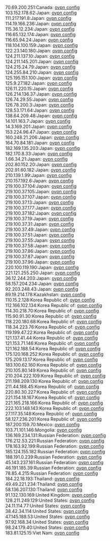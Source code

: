 70.69.200.251:Canada: [ovpn config](vpn/70_69_200_251.ovpn)  
103.152.178.62:Japan: [ovpn config](vpn/103_152_178_62.ovpn)  
111.217.191.8:Japan: [ovpn config](vpn/111_217_191_8.ovpn)  
114.19.166.236:Japan: [ovpn config](vpn/114_19_166_236.ovpn)  
115.36.12.234:Japan: [ovpn config](vpn/115_36_12_234.ovpn)  
116.65.132.174:Japan: [ovpn config](vpn/116_65_132_174.ovpn)  
116.65.94.24:Japan: [ovpn config](vpn/116_65_94_24.ovpn)  
118.104.100.159:Japan: [ovpn config](vpn/118_104_100_159.ovpn)  
122.23.140.180:Japan: [ovpn config](vpn/122_23_140_180.ovpn)  
124.211.137.10:Japan: [ovpn config](vpn/124_211_137_10.ovpn)  
124.211.145.201:Japan: [ovpn config](vpn/124_211_145_201.ovpn)  
124.215.24.79:Japan: [ovpn config](vpn/124_215_24_79.ovpn)  
124.255.84.210:Japan: [ovpn config](vpn/124_255_84_210.ovpn)  
125.195.151.100:Japan: [ovpn config](vpn/125_195_151_100.ovpn)  
125.9.27.182:Japan: [ovpn config](vpn/125_9_27_182.ovpn)  
126.11.220.15:Japan: [ovpn config](vpn/126_11_220_15.ovpn)  
126.214.136.37:Japan: [ovpn config](vpn/126_214_136_37.ovpn)  
126.74.29.55:Japan: [ovpn config](vpn/126_74_29_55.ovpn)  
126.78.200.3:Japan: [ovpn config](vpn/126_78_200_3.ovpn)  
128.53.171.64:Japan: [ovpn config](vpn/128_53_171_64.ovpn)  
138.64.209.48:Japan: [ovpn config](vpn/138_64_209_48.ovpn)  
14.101.163.7:Japan: [ovpn config](vpn/14_101_163_7.ovpn)  
14.3.169.201:Japan: [ovpn config](vpn/14_3_169_201.ovpn)  
153.224.96.47:Japan: [ovpn config](vpn/153_224_96_47.ovpn)  
160.248.21.206:Japan: [ovpn config](vpn/160_248_21_206.ovpn)  
164.70.84.181:Japan: [ovpn config](vpn/164_70_84_181.ovpn)  
182.169.135.203:Japan: [ovpn config](vpn/182_169_135_203.ovpn)  
182.170.8.33:Japan: [ovpn config](vpn/182_170_8_33.ovpn)  
1.66.34.21:Japan: [ovpn config](vpn/1_66_34_21.ovpn)  
202.80.152.20:Japan: [ovpn config](vpn/202_80_152_20.ovpn)  
202.91.60.182:Japan: [ovpn config](vpn/202_91_60_182.ovpn)  
210.139.1.99:Japan: [ovpn config](vpn/210_139_1_99.ovpn)  
210.157.192.6:Japan: [ovpn config](vpn/210_157_192_6.ovpn)  
219.100.37.104:Japan: [ovpn config](vpn/219_100_37_104.ovpn)  
219.100.37.105:Japan: [ovpn config](vpn/219_100_37_105.ovpn)  
219.100.37.107:Japan: [ovpn config](vpn/219_100_37_107.ovpn)  
219.100.37.13:Japan: [ovpn config](vpn/219_100_37_13.ovpn)  
219.100.37.177:Japan: [ovpn config](vpn/219_100_37_177.ovpn)  
219.100.37.182:Japan: [ovpn config](vpn/219_100_37_182.ovpn)  
219.100.37.19:Japan: [ovpn config](vpn/219_100_37_19.ovpn)  
219.100.37.31:Japan: [ovpn config](vpn/219_100_37_31.ovpn)  
219.100.37.49:Japan: [ovpn config](vpn/219_100_37_49.ovpn)  
219.100.37.51:Japan: [ovpn config](vpn/219_100_37_51.ovpn)  
219.100.37.55:Japan: [ovpn config](vpn/219_100_37_55.ovpn)  
219.100.37.58:Japan: [ovpn config](vpn/219_100_37_58.ovpn)  
219.100.37.86:Japan: [ovpn config](vpn/219_100_37_86.ovpn)  
219.100.37.87:Japan: [ovpn config](vpn/219_100_37_87.ovpn)  
219.100.37.96:Japan: [ovpn config](vpn/219_100_37_96.ovpn)  
220.100.119.190:Japan: [ovpn config](vpn/220_100_119_190.ovpn)  
221.121.255.250:Japan: [ovpn config](vpn/221_121_255_250.ovpn)  
36.12.244.203:Japan: [ovpn config](vpn/36_12_244_203.ovpn)  
58.157.204.234:Japan: [ovpn config](vpn/58_157_204_234.ovpn)  
92.203.248.43:Japan: [ovpn config](vpn/92_203_248_43.ovpn)  
89.19.214.178:Kazakhstan: [ovpn config](vpn/89_19_214_178.ovpn)  
110.15.2.128:Korea Republic of: [ovpn config](vpn/110_15_2_128.ovpn)  
112.166.102.134:Korea Republic of: [ovpn config](vpn/112_166_102_134.ovpn)  
114.30.218.70:Korea Republic of: [ovpn config](vpn/114_30_218_70.ovpn)  
115.90.91.30:Korea Republic of: [ovpn config](vpn/115_90_91_30.ovpn)  
118.220.180.68:Korea Republic of: [ovpn config](vpn/118_220_180_68.ovpn)  
118.34.223.76:Korea Republic of: [ovpn config](vpn/118_34_223_76.ovpn)  
119.199.47.22:Korea Republic of: [ovpn config](vpn/119_199_47_22.ovpn)  
121.137.41.44:Korea Republic of: [ovpn config](vpn/121_137_41_44.ovpn)  
121.153.71.146:Korea Republic of: [ovpn config](vpn/121_153_71_146.ovpn)  
121.162.188.54:Korea Republic of: [ovpn config](vpn/121_162_188_54.ovpn)  
175.120.168.252:Korea Republic of: [ovpn config](vpn/175_120_168_252.ovpn)  
175.209.13.17:Korea Republic of: [ovpn config](vpn/175_209_13_17.ovpn)  
183.100.62.160:Korea Republic of: [ovpn config](vpn/183_100_62_160.ovpn)  
210.105.80.149:Korea Republic of: [ovpn config](vpn/210_105_80_149.ovpn)  
210.204.222.109:Korea Republic of: [ovpn config](vpn/210_204_222_109.ovpn)  
211.198.209.130:Korea Republic of: [ovpn config](vpn/211_198_209_130.ovpn)  
211.44.188.45:Korea Republic of: [ovpn config](vpn/211_44_188_45.ovpn)  
220.80.30.227:Korea Republic of: [ovpn config](vpn/220_80_30_227.ovpn)  
221.154.18.167:Korea Republic of: [ovpn config](vpn/221_154_18_167.ovpn)  
221.165.218.166:Korea Republic of: [ovpn config](vpn/221_165_218_166.ovpn)  
222.103.148.143:Korea Republic of: [ovpn config](vpn/222_103_148_143.ovpn)  
27.117.35.148:Korea Republic of: [ovpn config](vpn/27_117_35_148.ovpn)  
58.127.236.201:Korea Republic of: [ovpn config](vpn/58_127_236_201.ovpn)  
187.200.159.70:Mexico: [ovpn config](vpn/187_200_159_70.ovpn)  
103.71.101.146:Mongolia: [ovpn config](vpn/103_71_101_146.ovpn)  
136.169.234.131:Russian Federation: [ovpn config](vpn/136_169_234_131.ovpn)  
176.212.53.221:Russian Federation: [ovpn config](vpn/176_212_53_221.ovpn)  
178.163.92.199:Russian Federation: [ovpn config](vpn/178_163_92_199.ovpn)  
185.124.155.182:Russian Federation: [ovpn config](vpn/185_124_155_182.ovpn)  
188.191.0.239:Russian Federation: [ovpn config](vpn/188_191_0_239.ovpn)  
45.143.237.161:Russian Federation: [ovpn config](vpn/45_143_237_161.ovpn)  
46.191.185.39:Russian Federation: [ovpn config](vpn/46_191_185_39.ovpn)  
78.85.4.215:Russian Federation: [ovpn config](vpn/78_85_4_215.ovpn)  
184.22.18.193:Thailand: [ovpn config](vpn/184_22_18_193.ovpn)  
49.49.221.234:Thailand: [ovpn config](vpn/49_49_221_234.ovpn)  
58.136.207.130:Thailand: [ovpn config](vpn/58_136_207_130.ovpn)  
91.132.130.169:United Kingdom: [ovpn config](vpn/91_132_130_169.ovpn)  
128.211.249.129:United States: [ovpn config](vpn/128_211_249_129.ovpn)  
24.11.114.77:United States: [ovpn config](vpn/24_11_114_77.ovpn)  
38.42.34.114:United States: [ovpn config](vpn/38_42_34_114.ovpn)  
47.145.188.53:United States: [ovpn config](vpn/47_145_188_53.ovpn)  
97.92.168.34:United States: [ovpn config](vpn/97_92_168_34.ovpn)  
98.24.179.40:United States: [ovpn config](vpn/98_24_179_40.ovpn)  
183.81.125.15:Viet Nam: [ovpn config](vpn/183_81_125_15.ovpn)  
